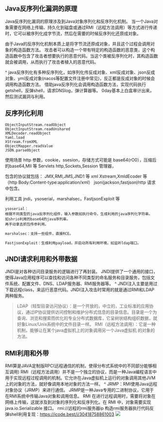 ## **Java反序列化漏洞的原理**
Java反序列化漏洞的原理涉及到Java对象序列化和反序列化机制。
当一个Java对象需要在网络上传输、持久化到磁盘或通过RMI（远程方法调用）等方式进行传递时，它可以被序列化成字节流，然后在需要的时候反序列化还原成对象。

由于Java的反序列化机制本质上是将字节流还原成对象，并且这个过程会调用对象的构造函数方法。
攻击者可以构造一个带有特定的构造函数的恶意类，这个构造函数中包含了攻击者想要执行的恶意代码。当这个类被反序列化时，其构造函数就会被调用，从而执行了攻击者植入的恶意代码。


^
java反序列化有多种反序列化，如序列化传反成对象、xml反成对象、json反成对象、yml反成对象(nacos等配置文件注册中常见)，反正都是反成对象的时候会调用构造函数方法。
借助java反序列化会调用构造函数方法，实现代码执行getshell，反弹shell，请求DNSlog，弹计算器等。
0day基本上白盒审计出来，然后测试漏洞与利用。
 


## **反序列化利用**
```
ObjectInputStream.readObject
ObjectInputStream.readUnshared
XMLDecoder.readObject
Yaml.load
XStream.fromXML
ObjectMapper.readValue
JSON.parseObject
```
使用场景
http 参数，cookie，ssesion，存储方式可能是 base64(rO0），压缩后的base64,MII 等
Servlets http,Sockets,Session 管理器，

包含的协议就包括：
JMX,RMI,JMS,JND1 等
xml Xstream,XmldEcoder 等（http Body:Content-type:application/xml）
json(jackson,fastjson)http 请求中包含。

利用工具
jndi，ysoserial，marshalsec，FastjsonExploit 等
```
ysoserial：
根据不同类型的java反序列化组件，输入参数如执行命令，生成利用的java序列化字符串。
如shrio利用的base64的java序列串。
再手动拿去抓包传参利用。

marshalsec：支持一些组件，直接RCE。

FastjsonExploit：生成利用payload，并启动所有利用环境，如监听ldap端口。
```

## **JNDI请求利用和外带数据**
JNDI是对各种访问目录服务的逻辑进行了再封装。
JNDI提供了一个通用的接口，使得Java应用程序可以查找和访问各种不同类型的命名服务和目录服务，包括文件系统、配置文件、DNS、LDAP服务器、RMI服务器等。
^
JNDI注入主要是用过下载远程class，来运行恶意代码。JNDI注入攻击时常用的就是通过RMI和LDAP两种服务。
>LDAP（轻型目录访问协议）：是一个开放的，中立的，工业标准的应用协议，通过IP协议提供访问控制和维护分布式信息的目录信息。目录是一个为查询、浏览和搜索而优化的专业分布式数据库，它呈树状结构组织数据，就好象Linux/Unix系统中的文件目录一样。
>RMI（远程方法调用）：它是一种机制，能够让在某个java虚拟机上的对象调用另一个Java虚拟机 的对象的方法。
## **RMI利用和外带**
RMI算是JAVA定制版RPC(远程通信的机制，使得分布式系统中的不同部分能够相互调用)
RMI（远程方法调用）并不是一个独立的协议，而是一种Java编程语言中用于实现远程过程调用的机制。它允许在Java虚拟机上运行的对象调用其他JVM上的对象的方法，就好像调用本地对象的方法一样。
^
JRMP：RMI使用Java远程对象协议（JRMP）来进行通信。
JRMP是一种Java专用的二进制协议，它用于在RMI系统中传输Java对象和调用信息。
RMI 在进行远程调用时，需要将对象在网络上传输，这就涉及到对象的序列化和反序列化。在 RMI 中，对象需要实现 java.io.Serializable 接口。
rmi://远程的rmi服务器ip
构造rmi服务器执行代码反弹shell利用复现：<https://icode.best/i/30418758861003>
![](https://img-bc.icode.best/26de9fc36b2940c6882491c5453db571.png)



